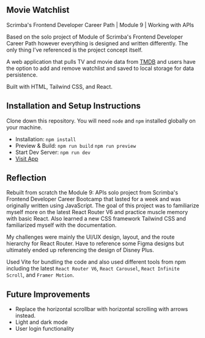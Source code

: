 ## Movie Watchlist

Scrimba's Frontend Developer Career Path | Module 9 | Working with APIs

Based on the solo project of Module of Scrimba's Frontend Developer Career Path however everything is designed and written differently. The only thing I've referenced is the project concept itself.

A web application that pulls TV and movie data from [TMDB](https://www.themoviedb.org/) and users have the option to add and remove watchlist and saved to local storage for data persistence.

Built with HTML, Tailwind CSS, and React.

## Installation and Setup Instructions

Clone down this repository. You will need `node` and `npm` installed globally on your machine.

- Installation: `npm install`  
- Preview & Build: `npm run build` `npm run preview`
- Start Dev Server: `npm run dev`  
- [Visit App](https://mauvie.netlify.app/)

## Reflection
Rebuilt from scratch the Module 9: APIs solo project from Scrimba's Frontend Developer Career Bootcamp that lasted for a week and was originally written using JavaScript. The goal of this project was to familiarize myself more on the latest React Router V6 and practice muscle memory with basic React. Also learned a new CSS framework Tailwind CSS and familiarized myself with the documentation.

My challenges were mainly the UI/UX design, layout, and the route hierarchy for React Router. Have to reference some Figma designs but ultimately ended up referencing the design of Disney Plus.

Used Vite for bundling the code and also used different tools from npm including 
the latest `React Router V6`, `React Carousel`, `React Infinite Scroll`, and `Framer Motion`.

## Future Improvements
  - Replace the horizontal scrollbar with horizontal scrolling with arrows instead.
  - Light and dark mode
  - User login functionality
